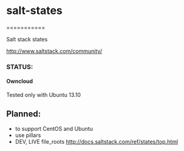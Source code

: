 # salt-states
===========

Salt stack states

http://www.saltstack.com/community/

### STATUS:
#### Owncloud
Tested only with Ubuntu 13.10

## Planned:
- to support CentOS and Ubuntu
- use pillars
- DEV, LIVE file_roots http://docs.saltstack.com/ref/states/top.html
